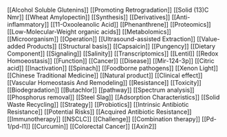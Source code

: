 [[Alcohol Soluble Glutenins]]
[[Promoting Retrogradation]]
[[Solid (13)C Nmr]]
[[Wheat Amylopectin]]
[[Synthesis]]
[[Derivatives]]
[[Anti-inflammatory]]
[[11-Oxooleanolic Acid]]
[[Phenanthrene]]
[[Proteomics]]
[[Low-Molecular-Weight organic acids]]
[[Metabolomics]]
[[Microorganism]]
[[Operation]]
[[Ultrasound-assisted Extraction]]
[[Value-added Products]]
[[Structural basis]]
[[Capsaicin]]
[[Pungency]]
[[Dietary Component]]
[[Signaling]]
[[Salinity]]
[[Transcriptomics]]
[[Lentil]]
[[Redox Homoeostasis]]
[[Function]]
[[Cancer]]
[[Disease]]
[[Mir-124-3p]]
[[Citric acid]]
[[Inactivation]]
[[Spinach]]
[[Foodborne pathogens]]
[[Xenon Light]]
[[Chinese Traditional Medicine]]
[[Natural product]]
[[Clinical effect]]
[[Vascular Homeostasis And Remodeling]]
[[Resistance]]
[[Toxicity]]
[[Biodegradation]]
[[Butachlor]]
[[pathway]]
[[Spectrum analysis]]
[[Phosphorus removal]]
[[Steel Slag]]
[[Adsorption Characteristics]]
[[Solid Waste Recycling]]
[[Strategy]]
[[Probiotics]]
[[Intrinsic Antibiotic Resistance]]
[[Potential Risks]]
[[Acquired Antibiotic Resistance]]
[[Immunotherapy]]
[[NSCLC]]
[[Challenge]]
[[Combination therapy]]
[[Pd-1/pd-l1]]
[[Curcumin]]
[[Colorectal Cancer]]
[[Axin2]]

